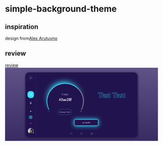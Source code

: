 # simple-background-theme
## inspiration
  design from[Alex Arutuyno](https://dribbble.com/shots/13980015-Dashboard-Changing-color-theme)
  
## review
  [review](https://dhyno.github.io/simple-background-theme/)
  <img src="asset/image/result1.png">
